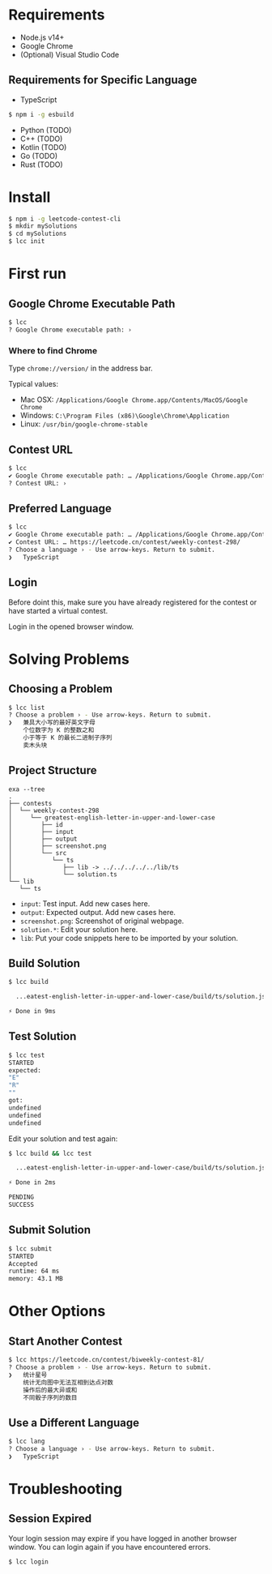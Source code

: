 # Requirements
* Node.js v14+
* Google Chrome
* (Optional) Visual Studio Code

## Requirements for Specific Language
* TypeScript
```bash
$ npm i -g esbuild
```
* Python (TODO)
* C++ (TODO)
* Kotlin (TODO)
* Go (TODO)
* Rust (TODO)

# Install
```bash
$ npm i -g leetcode-contest-cli
$ mkdir mySolutions
$ cd mySolutions
$ lcc init
```

# First run

## Google Chrome Executable Path
```bash
$ lcc
? Google Chrome executable path: › 
```
### Where to find Chrome

Type `chrome://version/` in the address bar.

Typical values:
* Mac OSX: `/Applications/Google Chrome.app/Contents/MacOS/Google Chrome`
* Windows: `C:\Program Files (x86)\Google\Chrome\Application`
* Linux: `/usr/bin/google-chrome-stable`

## Contest URL
```bash
$ lcc
✔ Google Chrome executable path: … /Applications/Google Chrome.app/Contents/MacOS/Google Chrome
? Contest URL: › 
```

## Preferred Language
```bash
$ lcc
✔ Google Chrome executable path: … /Applications/Google Chrome.app/Contents/MacOS/Google Chrome
✔ Contest URL: … https://leetcode.cn/contest/weekly-contest-298/
? Choose a language › - Use arrow-keys. Return to submit.
❯   TypeScript
```

## Login
Before doint this, make sure you have already registered for the contest or have started a virtual contest.

Login in the opened browser window.

# Solving Problems

## Choosing a Problem
```bash
$ lcc list
? Choose a problem › - Use arrow-keys. Return to submit.
❯   兼具大小写的最好英文字母
    个位数字为 K 的整数之和
    小于等于 K 的最长二进制子序列
    卖木头块
```

## Project Structure
```
exa --tree
.
├── contests
│  └── weekly-contest-298
│     └── greatest-english-letter-in-upper-and-lower-case
│        ├── id
│        ├── input
│        ├── output
│        ├── screenshot.png
│        └── src
│           └── ts
│              ├── lib -> ../../../../../lib/ts
│              └── solution.ts
└── lib
   └── ts
```
* `input`: Test input. Add new cases here.
* `output`: Expected output. Add new cases here.
* `screenshot.png`: Screenshot of original webpage.
* `solution.*`: Edit your solution here.
* `lib`: Put your code snippets here to be imported by your solution.

## Build Solution
```bash
$ lcc build

  ...eatest-english-letter-in-upper-and-lower-case/build/ts/solution.js  1.1kb

⚡ Done in 9ms
```

## Test Solution
```bash
$ lcc test
STARTED
expected:
"E"
"R"
""
got:
undefined
undefined
undefined
```
Edit your solution and test again:
```bash
$ lcc build && lcc test

  ...eatest-english-letter-in-upper-and-lower-case/build/ts/solution.js  1.4kb

⚡ Done in 2ms

PENDING
SUCCESS
```

## Submit Solution
```bash
$ lcc submit
STARTED
Accepted
runtime: 64 ms
memory: 43.1 MB
```

# Other Options

## Start Another Contest
```bash
$ lcc https://leetcode.cn/contest/biweekly-contest-81/
? Choose a problem › - Use arrow-keys. Return to submit.
❯   统计星号
    统计无向图中无法互相到达点对数
    操作后的最大异或和
    不同骰子序列的数目
```

## Use a Different Language
```bash
$ lcc lang
? Choose a language › - Use arrow-keys. Return to submit.
❯   TypeScript
```

# Troubleshooting

## Session Expired
Your login session may expire if you have logged in another browser window. You can login again if you have encountered errors.
```bash
$ lcc login
```
